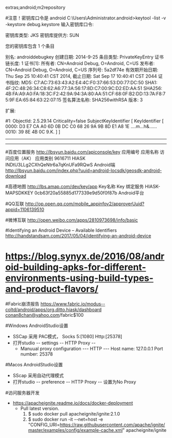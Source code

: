 extras;android;m2repository

#注意！密钥库口令是  android
C:\Users\Administrator\.android>keytool -list -v -keystore debug.keystore
输入密钥库口令:

密钥库类型: JKS
密钥库提供方: SUN

您的密钥库包含 1 个条目

别名: androiddebugkey
创建日期: 2014-9-25
条目类型: PrivateKeyEntry
证书链长度: 1
证书[1]:
所有者: CN=Android Debug, O=Android, C=US
发布者: CN=Android Debug, O=Android, C=US
序列号: 5a2df74e
有效期开始日期: Thu Sep 25 10:40:41 CST 2014, 截止日期: Sat Sep 17 10:40:41 CST 2044
证书指纹:
         MD5: C7:AC:73:63:43:A2:E4:4C:F0:37:66:53:D0:77:DC:50
         SHA1: 4F:2C:48:26:34:C8:62:A6:77:3A:56:17:8D:C7:00:9C:D2:ED:AA:51
         SHA256: 4B:FA:A9:A0:FA:18:3C:F2:42:9A:94:3A:80:AA:51:CF:68:0F:B2:DD:13:7A:F8:75:9F:EA:65:84:63:22:07:15
         签名算法名称: SHA256withRSA
         版本: 3

扩展:

#1: ObjectId: 2.5.29.14 Criticality=false
SubjectKeyIdentifier [
KeyIdentifier [
0000: D3 E7 CA A0 6D 0B DC C0   68 26 9A 9B 8D E1 A8 1E  ....m...h&......
0010: 39 8E 4B 0C                                        9.K.
]
]



*******************************************
*******************************************


#百度位置服务 http://lbsyun.baidu.com/apiconsole/key
应用编号 	应用名称 	访问应用（AK） 	                应用类别
9616711 	HIASK	lNDtU3LLg2CXhQeNtr6a7qKnUFa9RQwS 	Android端
http://lbsyun.baidu.com/index.php?uuid=android-locsdk/geosdk-android-download

#高德地图 http://lbs.amap.com/dev/key/app
Key名称	                        Key	                          绑定服务
HIASK-MAPSDKKEY	    0cb63f20a55885d177339e9d50f0f87b	    Android平台

#QQ互联 http://op.open.qq.com/mobile_appinfov2/approverUuid?appid=1106139510

#微博互联 http://open.weibo.com/apps/2810973698/info/basic

#Identifying an Android Device – Available Identifiers
http://handstandsam.com/2017/05/04/identifying-an-android-device



# https://blog.synyx.de/2016/08/android-building-apks-for-different-environments-using-build-types-and-product-flavors/

#Fabric崩溃报告
https://www.fabric.io/modus--coltd/android/apps/org.ditto.hiask/dashboard
conan8chan@yahoo.com/fabric$100

#Windows AndroidStudio设置
- SSCap 采用 PAC模式， Socks 5:[1080] Http:[25378]
- 打开studio -- settings -- HTTP Proxy --
    - Manuual proxy configuration --- HTTP --- Host name: 127.0.0.1  Port number: 25378

#Macos AndroidStudio设置
- SScap 采用自动代理模式
- 打开studio -- preference -- HTTP Proxy --
    设置为No Proxy
    
    
#访问服务器开发

- https://apacheignite.readme.io/docs/docker-deployment
    - Pull latest version.
      1. $ sudo docker pull apacheignite/ignite:2.1.0
      2. $ sudo docker run -it --net=host -e "CONFIG_URI=https://raw.githubusercontent.com/apache/ignite/master/examples/config/example-cache.xml" apacheignite/ignite
      
      
